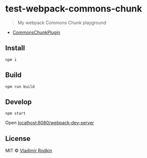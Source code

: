 # test-webpack-commons-chunk

> My webpack Commons Chunk playground

- [CommonsChunkPlugin](http://webpack.github.io/docs/list-of-plugins.html#commonschunkplugin)

## Install
```
npm i
```

## Build
```
npm run build
```

## Develop
```
npm start
```
Open [localhost:8080/webpack-dev-server](http://localhost:8080/webpack-dev-server/)

## License
MIT © [Vladimir Rodkin](https://github.com/VovanR)
